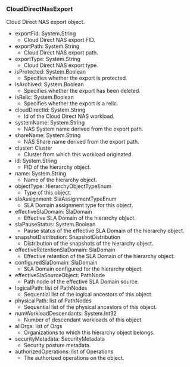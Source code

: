### CloudDirectNasExport
Cloud Direct NAS export object.

- exportFid: System.String
  - Cloud Direct NAS export FID.
- exportPath: System.String
  - Cloud Direct NAS export path.
- exportType: System.String
  - Cloud Direct NAS export type.
- isProtected: System.Boolean
  - Specifies whether the export is protected.
- isArchived: System.Boolean
  - Specifies whether the export has been deleted.
- isRelic: System.Boolean
  - Specifies whether the export is a relic.
- cloudDirectId: System.String
  - Id of the Cloud Direct NAS workload.
- systemName: System.String
  - NAS System name derived from the export path.
- shareName: System.String
  - NAS Share name derived from the export path.
- cluster: Cluster
  - Cluster from which this workload originated.
- id: System.String
  - FID of the hierarchy object.
- name: System.String
  - Name of the hierarchy object.
- objectType: HierarchyObjectTypeEnum
  - Type of this object.
- slaAssignment: SlaAssignmentTypeEnum
  - SLA Domain assignment type for this object.
- effectiveSlaDomain: SlaDomain
  - Effective SLA Domain of the hierarchy object.
- slaPauseStatus: System.Boolean
  - Pause status of the effective SLA Domain of the hierarchy object.
- snapshotDistribution: SnapshotDistribution
  - Distribution of the snapshots of the hierarchy object.
- effectiveRetentionSlaDomain: SlaDomain
  - Effective retention of the SLA Domain of the hierarchy object.
- configuredSlaDomain: SlaDomain
  - SLA Domain configured for the hierarchy object.
- effectiveSlaSourceObject: PathNode
  - Path node of the effective SLA Domain source.
- logicalPath: list of PathNodes
  - Sequential list of the logical ancestors of this object.
- physicalPath: list of PathNodes
  - Sequential list of the physical ancestors of this object.
- numWorkloadDescendants: System.Int32
  - Number of descendant workloads of this object.
- allOrgs: list of Orgs
  - Organizations to which this hierarchy object belongs.
- securityMetadata: SecurityMetadata
  - Security posture metadata.
- authorizedOperations: list of Operations
  - The authorized operations on the object.

